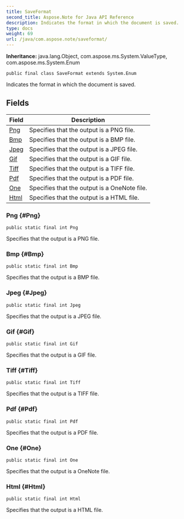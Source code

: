 ```yaml
---
title: SaveFormat
second_title: Aspose.Note for Java API Reference
description: Indicates the format in which the document is saved.
type: docs
weight: 69
url: /java/com.aspose.note/saveformat/
---
```


**Inheritance:**
java.lang.Object, com.aspose.ms.System.ValueType, com.aspose.ms.System.Enum
```
public final class SaveFormat extends System.Enum
```

Indicates the format in which the document is saved.
## Fields

| Field | Description |
| --- | --- |
| [Png](#Png) | Specifies that the output is a PNG file. |
| [Bmp](#Bmp) | Specifies that the output is a BMP file. |
| [Jpeg](#Jpeg) | Specifies that the output is a JPEG file. |
| [Gif](#Gif) | Specifies that the output is a GIF file. |
| [Tiff](#Tiff) | Specifies that the output is a TIFF file. |
| [Pdf](#Pdf) | Specifies that the output is a PDF file. |
| [One](#One) | Specifies that the output is a OneNote file. |
| [Html](#Html) | Specifies that the output is a HTML file. |
### Png {#Png}
```
public static final int Png
```


Specifies that the output is a PNG file.

### Bmp {#Bmp}
```
public static final int Bmp
```


Specifies that the output is a BMP file.

### Jpeg {#Jpeg}
```
public static final int Jpeg
```


Specifies that the output is a JPEG file.

### Gif {#Gif}
```
public static final int Gif
```


Specifies that the output is a GIF file.

### Tiff {#Tiff}
```
public static final int Tiff
```


Specifies that the output is a TIFF file.

### Pdf {#Pdf}
```
public static final int Pdf
```


Specifies that the output is a PDF file.

### One {#One}
```
public static final int One
```


Specifies that the output is a OneNote file.

### Html {#Html}
```
public static final int Html
```


Specifies that the output is a HTML file.

